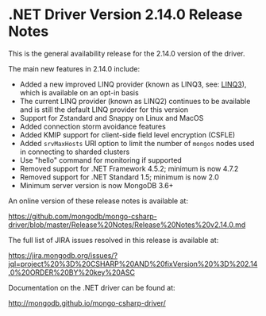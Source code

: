 # .NET Driver Version 2.14.0 Release Notes

This is the general availability release for the 2.14.0 version of the driver.

The main new features in 2.14.0 include:

* Added a new improved LINQ provider (known as LINQ3, see: [LINQ3](https://mongodb.github.io/mongo-csharp-driver/2.14/reference/driver/crud/linq3/)), which is available on an opt-in basis
* The current LINQ provider (known as LINQ2) continues to be available and is still the default LINQ provider for this version
* Support for Zstandard and Snappy on Linux and MacOS
* Added connection storm avoidance features
* Added KMIP support for client-side field level encryption (CSFLE)
* Added `srvMaxHosts` URI option to limit the number of `mongos` nodes used in connecting to sharded clusters
* Use "hello" command for monitoring if supported
* Removed support for .NET Framework 4.5.2; minimum is now 4.7.2
* Removed support for .NET Standard 1.5; minimum is now 2.0
* Minimum server version is now MongoDB 3.6+

An online version of these release notes is available at:

https://github.com/mongodb/mongo-csharp-driver/blob/master/Release%20Notes/Release%20Notes%20v2.14.0.md

The full list of JIRA issues resolved in this release is available at:

https://jira.mongodb.org/issues/?jql=project%20%3D%20CSHARP%20AND%20fixVersion%20%3D%202.14.0%20ORDER%20BY%20key%20ASC

Documentation on the .NET driver can be found at:

http://mongodb.github.io/mongo-csharp-driver/

